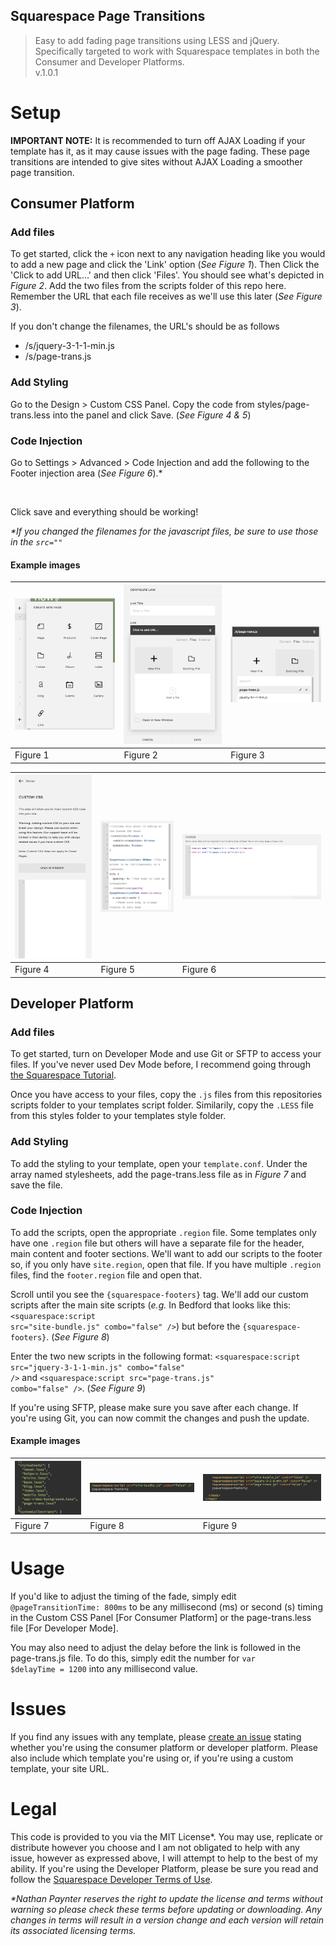 Squarespace Page Transitions
-----------------------------

>Easy to add fading page transitions using LESS and jQuery. Specifically targeted to work with Squarespace templates in both the Consumer and Developer Platforms.  
>v.1.0.1

# Setup

__IMPORTANT NOTE:__ It is recommended to turn off AJAX Loading if your template has it, as it may cause issues with the page fading. These page transitions are intended to give sites without AJAX Loading a smoother page transition.

## Consumer Platform

### Add files

To get started, click the <code>+</code> icon next to any navigation heading like you would to add a new page and click the 'Link' option (_See Figure 1_). Then Click the 'Click to add URL...' and then click 'Files'. You should see what's depicted in _Figure 2_. Add the two files from the scripts folder of this repo here. Remember the URL that each file receives as we'll use this later (_See Figure 3_).  

If you don't change the filenames, the URL's should be as follows  
  * /s/jquery-3-1-1-min.js
  * /s/page-trans.js

### Add Styling

Go to the Design > Custom CSS Panel. Copy the code from styles/page-trans.less into the panel and click Save. (_See Figure 4 & 5_)  

### Code Injection

Go to Settings > Advanced > Code Injection and add the following to the Footer injection area (_See Figure 6_).\*  

<code><script src="/s/jquery-3-1-1-min.js"></script></code>  
<code><script src="/s/page-trans.js"></script></code>  

Click save and everything should be working!  

_\*If you changed the filenames for the javascript files, be sure to use those in the <code>src=""</code>_

#### Example images

| ![figure1](https://github.com/NathanPaynter/Sqs-Page-Transition/raw/master/tutorial/img/figure1.png "Figure 1") | ![figure2](https://github.com/NathanPaynter/Sqs-Page-Transition/raw/master/tutorial/img/figure2.png "Figure 2") | ![figure3](https://github.com/NathanPaynter/Sqs-Page-Transition/raw/master/tutorial/img/figure3.png "Figure 3") |
| ------------- | -------------------- | ---------------- |
| Figure 1 | Figure 2 | Figure 3 |  

| ![figure4](https://github.com/NathanPaynter/Sqs-Page-Transition/raw/master/tutorial/img/figure4.png "Figure 4") | ![figure5](https://github.com/NathanPaynter/Sqs-Page-Transition/raw/master/tutorial/img/figure5.png "Figure 5") | ![figure6](https://github.com/NathanPaynter/Sqs-Page-Transition/raw/master/tutorial/img/figure6.png "Figure 6") |
| ------------- | -------------------- | ---------------- |
| Figure 4 | Figure 5 | Figure 6 |

## Developer Platform

### Add files

To get started, turn on Developer Mode and use Git or SFTP to access your files. If you've never used Dev Mode before, I recommend going through [the Squarespace Tutorial](https://developers.squarespace.com/beginner-tutorial/).  

Once you have access to your files, copy the <code>.js</code> files from this repositories scripts folder to your templates script folder. Similarily, copy the <code>.LESS</code> file from this styles folder to your templates style folder.

### Add Styling

To add the styling to your template, open your <code>template.conf</code>. Under the array named stylesheets, add the page-trans.less file as in _Figure 7_ and save the file.

### Code Injection

To add the scripts, open the appropriate <code>.region</code> file. Some templates only have one <code>.region</code> file but others will have a separate file for the header, main content and footer sections. We'll want to add our scripts to the footer so, if you only have <code>site.region</code>, open that file. If you have multiple <code>.region</code> files, find the <code>footer.region</code> file and open that.  

Scroll until you see the <code>{squarespace-footers}</code> tag. We'll add our custom scripts after the main site scripts (_e.g._ In Bedford that looks like this: <code><squarespace:script src="site-bundle.js" combo="false" /></code>) but before the <code>{squarespace-footers}</code>. (_See Figure 8_)  

Enter the two new scripts in the following format: <code><squarespace:script src="jquery-3-1-1-min.js" combo="false" /></code> and <code><squarespace:script src="page-trans.js" combo="false" /></code>. (_See Figure 9_)

If you're using SFTP, please make sure you save after each change. If you're using Git, you can now commit the changes and push the update.

#### Example images

| ![figure7](https://github.com/NathanPaynter/Sqs-Page-Transition/raw/master/tutorial/img/figure7.png "Figure 7") | ![figure8](https://github.com/NathanPaynter/Sqs-Page-Transition/raw/master/tutorial/img/figure8.png "Figure 8") | ![figure9](https://github.com/NathanPaynter/Sqs-Page-Transition/raw/master/tutorial/img/figure9.png "Figure 9") |  
| ------------- | ------------- | ------------- |  
| Figure 7 | Figure 8 | Figure 9 |  

# Usage

If you'd like to adjust the timing of the fade, simply edit <code>@pageTransitionTime: 800ms</code> to be any millisecond (ms) or second (s) timing in the Custom CSS Panel [For Consumer Platform] or the page-trans.less file [For Developer Mode].  

You may also need to adjust the delay before the link is followed in the page-trans.js file. To do this, simply edit the number for <code>var $delayTime = 1200</code> into any millisecond value.

# Issues

If you find any issues with any template, please [create an issue](https://github.com/NathanPaynter/Sqs-Page-Transition/issues) stating whether you're using the consumer platform or developer platform. Please also include which template you're using or, if you're using a custom template, your site URL.

# Legal

This code is provided to you via the MIT License\*. You may use, replicate or distribute however you choose and I am not obligated to help with any issue, however as expressed above, I will attempt to help to the best of my ability. If you're using the Developer Platform, please be sure you read and follow the [Squarespace Developer Terms of Use](https://developers.squarespace.com/developer-terms-of-use).  

_\*Nathan Paynter reserves the right to update the license and terms without warning so please check these terms before updating or downloading. Any changes in terms will result in a version change and each version will retain its associated licensing terms._
